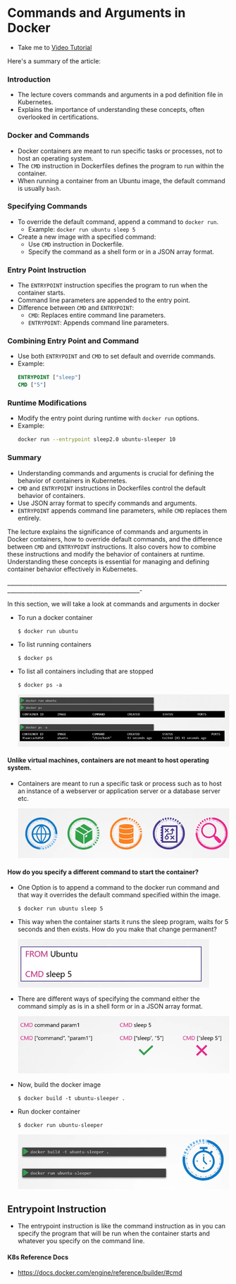 # Commands and Arguments in Docker
  - Take me to [Video Tutorial](https://kodekloud.com/topic/commands-and-arguments-in-docker/)


Here's a summary of the article:

### Introduction
- The lecture covers commands and arguments in a pod definition file in Kubernetes.
- Explains the importance of understanding these concepts, often overlooked in certifications.

### Docker and Commands
- Docker containers are meant to run specific tasks or processes, not to host an operating system.
- The `CMD` instruction in Dockerfiles defines the program to run within the container.
- When running a container from an Ubuntu image, the default command is usually `bash`.

### Specifying Commands
- To override the default command, append a command to `docker run`.
  - Example: `docker run ubuntu sleep 5`
- Create a new image with a specified command:
  - Use `CMD` instruction in Dockerfile.
  - Specify the command as a shell form or in a JSON array format.

### Entry Point Instruction
- The `ENTRYPOINT` instruction specifies the program to run when the container starts.
- Command line parameters are appended to the entry point.
- Difference between `CMD` and `ENTRYPOINT`:
  - `CMD`: Replaces entire command line parameters.
  - `ENTRYPOINT`: Appends command line parameters.

### Combining Entry Point and Command
- Use both `ENTRYPOINT` and `CMD` to set default and override commands.
- Example:
  ```dockerfile
  ENTRYPOINT ["sleep"]
  CMD ["5"]
  ```

### Runtime Modifications
- Modify the entry point during runtime with `docker run` options.
- Example:
  ```bash
  docker run --entrypoint sleep2.0 ubuntu-sleeper 10
  ```

### Summary
- Understanding commands and arguments is crucial for defining the behavior of containers in Kubernetes.
- `CMD` and `ENTRYPOINT` instructions in Dockerfiles control the default behavior of containers.
- Use JSON array format to specify commands and arguments.
- `ENTRYPOINT` appends command line parameters, while `CMD` replaces them entirely.

The lecture explains the significance of commands and arguments in Docker containers, how to override default commands, and the difference between `CMD` and `ENTRYPOINT` instructions. It also covers how to combine these instructions and modify the behavior of containers at runtime. Understanding these concepts is essential for managing and defining container behavior effectively in Kubernetes.

_____________________________________________________________________________________________________________________________-



In this section, we will take a look at commands and arguments in docker

- To run a docker container
  ```
  $ docker run ubuntu
  ```
- To list running containers
  ```
  $ docker ps 
  ```
- To list all containers including that are stopped
  ```
  $ docker ps -a
  ```
  
  ![dc](../../images/dc.PNG)
  
#### Unlike virtual machines, containers are not meant to host operating system.
- Containers are meant to run a specific task or process such as to host an instance of a webserver or application server or a database server etc.

  ![ex](../../images/ex.PNG)
  
  
#### How do you specify a different command to start the container?
- One Option is to append a command to the docker run command and that way it overrides the default command specified within the image.
  ```
  $ docker run ubuntu sleep 5
  ```
- This way when the container starts it runs the sleep program, waits for 5 seconds and then exists. How do you make that change permanent?
  
  ![sleep](../../images/sleep.PNG)
  
- There are different ways of specifying the command either the command simply as is in a shell form or in a JSON array format.
 
  ![sleep1](../../images/sleep1.PNG)
  
- Now, build the docker image
  ```
  $ docker build -t ubuntu-sleeper .
  ```
- Run docker container
  ```
  $ docker run ubuntu-sleeper
  ```
  
  ![sleep2](../../images/sleep2.PNG)
  
## Entrypoint Instruction
- The entrypoint instruction is like the command instruction as in you can specify the program that will be run when the container starts and whatever you specify on the command line.

#### K8s Reference Docs
- https://docs.docker.com/engine/reference/builder/#cmd
